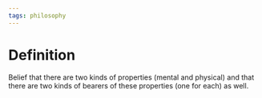 ```yaml
---
tags: philosophy
---
```


# Definition

Belief that there are two kinds of properties (mental and physical) and that there are two kinds of bearers of these properties (one for each) as well.
